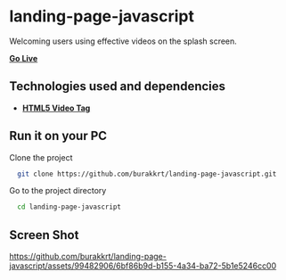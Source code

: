 
# landing-page-javascript

Welcoming users using effective videos on the splash screen.


[**Go Live**](https://burakkrt.github.io/landing-page-javascript/)

## Technologies used and dependencies

- [**HTML5 Video Tag**](https://www.w3.org/2010/05/video/mediaevents.html)

## Run it on your PC

Clone the project

```bash
  git clone https://github.com/burakkrt/landing-page-javascript.git
```

Go to the project directory

```bash
  cd landing-page-javascript
```

## Screen Shot


https://github.com/burakkrt/landing-page-javascript/assets/99482906/6bf86b9d-b155-4a34-ba72-5b1e5246cc00

